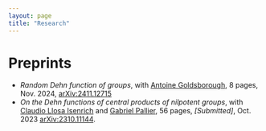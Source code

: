 ```yaml
---
layout: page
title: "Research"
---
```


# Preprints

* _Random Dehn function of groups_, with [Antoine Goldsborough](https://www.antoinegoldsborough.com), 8 pages, Nov. 2024, [arXiv:2411.12715][RandomDehn]
* _On the Dehn functions of central products of nilpotent groups_, with [Claudio Llosa Isenrich](https://www.math.kit.edu/user/llosa/index.html) and [Gabriel Pallier](https://gpallier.github.io), 56 pages, _[Submitted]_, Oct. 2023 [arXiv:2310.11144][CentralDehn].


[CentralDehn]: https://arxiv.org/abs/2310.11144
[RandomDehn]: https://arxiv.org/abs/2411.12715 
